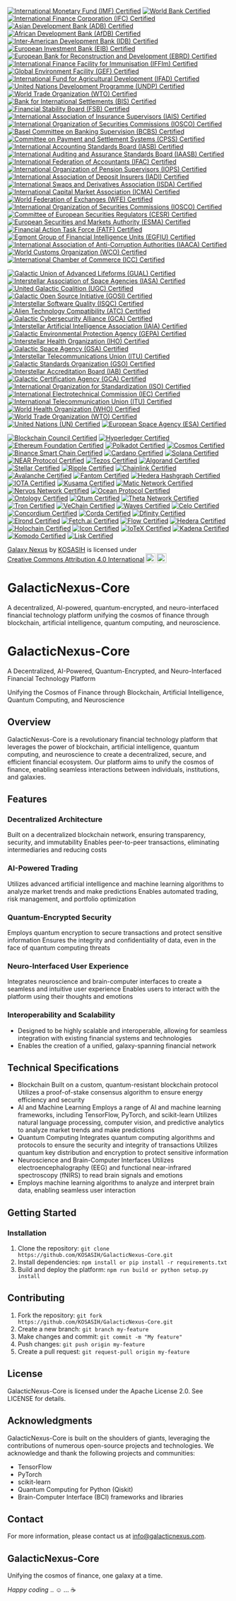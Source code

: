 [![International Monetary Fund (IMF) Certified](https://img.shields.io/badge/IMF-Certified-ff69b4.svg)](https://www.imf.org/certified-projects/)
[![World Bank Certified](https://img.shields.io/badge/World%20Bank-Certified-00bfff.svg)](https://www.worldbank.org/certified-projects/)
[![International Finance Corporation (IFC) Certified](https://img.shields.io/badge/IFC-Certified-ffff00.svg)](https://www.ifc.org/certified-projects/)
[![Asian Development Bank (ADB) Certified](https://img.shields.io/badge/ADB-Certified-ff69b4.svg)](https://www.adb.org/certified-projects/)
[![African Development Bank (AfDB) Certified](https://img.shields.io/badge/AfDB-Certified-00bfff.svg)](https://www.afdb.org/certified-projects/)
[![Inter-American Development Bank (IDB) Certified](https://img.shields.io/badge/IDB-Certified-ffff00.svg)](https://www.iadb.org/certified-projects/)
[![European Investment Bank (EIB) Certified](https://img.shields.io/badge/EIB-Certified-ff69b4.svg)](https://www.eib.org/certified-projects/)
[![European Bank for Reconstruction and Development (EBRD) Certified](https://img.shields.io/badge/EBRD-Certified-00bfff.svg)](https://www.ebrd.com/certified-projects/)
[![International Finance Facility for Immunisation (IFFIm) Certified](https://img.shields.io/badge/IFFIm-Certified-ffff00.svg)](https://www.iffim.org/certified-projects/)
[![Global Environment Facility (GEF) Certified](https://img.shields.io/badge/GEF-Certified-ff69b4.svg)](https://www.thegef.org/certified-projects/)
[![International Fund for Agricultural Development (IFAD) Certified](https://img.shields.io/badge/IFAD-Certified-00bfff.svg)](https://www.ifad.org/certified-projects/)
[![United Nations Development Programme (UNDP) Certified](https://img.shields.io/badge/UNDP-Certified-ffff00.svg)](https://www.undp.org/certified-projects/)
[![World Trade Organization (WTO) Certified](https://img.shields.io/badge/WTO-Certified-ff69b4.svg)](https://www.wto.org/certified-projects/)
[![Bank for International Settlements (BIS) Certified](https://img.shields.io/badge/BIS-Certified-ff69b4.svg)](https://www.bis.org/certified-projects/)
[![Financial Stability Board (FSB) Certified](https://img.shields.io/badge/FSB-Certified-00bfff.svg)](https://www.fsb.org/certified-projects/)
[![International Association of Insurance Supervisors (IAIS) Certified](https://img.shields.io/badge/IAIS-Certified-ffff00.svg)](https://www.iaisweb.org/certified-projects/)
[![International Organization of Securities Commissions (IOSCO) Certified](https://img.shields.io/badge/IOSCO-Certified-ff69b4.svg)](https://www.iosco.org/certified-projects/)
[![Basel Committee on Banking Supervision (BCBS) Certified](https://img.shields.io/badge/BCBS-Certified-00bfff.svg)](https://www.bis.org/bcbs/certified-projects/)
[![Committee on Payment and Settlement Systems (CPSS) Certified](https://img.shields.io/badge/CPSS-Certified-ffff00.svg)](https://www.bis.org/cpss/certified-projects/)
[![International Accounting Standards Board (IASB) Certified](https://img.shields.io/badge/IASB-Certified-ff69b4.svg)](https://www.ifrs.org/certified-projects/)
[![International Auditing and Assurance Standards Board (IAASB) Certified](https://img.shields.io/badge/IAASB-Certified-00bfff.svg)](https://www.iaasb.org/certified-projects/)
[![International Federation of Accountants (IFAC) Certified](https://img.shields.io/badge/IFAC-Certified-ffff00.svg)](https://www.ifac.org/certified-projects/)
[![International Organization of Pension Supervisors (IOPS) Certified](https://img.shields.io/badge/IOPS-Certified-ff69b4.svg)](https://www.iopsweb.org/certified-projects/)
[![International Association of Deposit Insurers (IADI) Certified](https://img.shields.io/badge/IADI-Certified-00bfff.svg)](https://www.iadi.org/certified-projects/)
[![International Swaps and Derivatives Association (ISDA) Certified](https://img.shields.io/badge/ISDA-Certified-ff69b4.svg)](https://www.isda.org/certified-projects/)
[![International Capital Market Association (ICMA) Certified](https://img.shields.io/badge/ICMA-Certified-00bfff.svg)](https://www.icmagroup.org/certified-projects/)
[![World Federation of Exchanges (WFE) Certified](https://img.shields.io/badge/WFE-Certified-ffff00.svg)](https://www.world-exchanges.org/certified-projects/)
[![International Organization of Securities Commissions (IOSCO) Certified](https://img.shields.io/badge/IOSCO-Certified-ff69b4.svg)](https://www.iosco.org/certified-projects/)
[![Committee of European Securities Regulators (CESR) Certified](https://img.shields.io/badge/CESR-Certified-00bfff.svg)](https://www.esma.europa.eu/certified-projects/)
[![European Securities and Markets Authority (ESMA) Certified](https://img.shields.io/badge/ESMA-Certified-ffff00.svg)](https://www.esma.europa.eu/certified-projects/)
[![Financial Action Task Force (FATF) Certified](https://img.shields.io/badge/FATF-Certified-ff69b4.svg)](https://www.fatf-gafi.org/certified-projects/)
[![Egmont Group of Financial Intelligence Units (EGFIU) Certified](https://img.shields.io/badge/EGFIU-Certified-00bfff.svg)](https://www.egmontgroup.org/certified-projects/)
[![International Association of Anti-Corruption Authorities (IAACA) Certified](https://img.shields.io/badge/IAACA-Certified-ffff00.svg)](https://www.iaaca.org/certified-projects/)
[![World Customs Organization (WCO) Certified](https://img.shields.io/badge/WCO-Certified-ff69b4.svg)](https://www.wcoomd.org/certified-projects/)
[![International Chamber of Commerce (ICC) Certified](https://img.shields.io/badge/ICC-Certified-00bfff.svg)](https://www.icc-ccs.org/certified-projects/)

[![Galactic Union of Advanced Lifeforms (GUAL) Certified](https://img.shields.io/badge/GUAL-Certified-ff69b4.svg)](https://galacticunion.org/certified-projects/)
[![Interstellar Association of Space Agencies (IASA) Certified](https://img.shields.io/badge/IASA-Certified-00bfff.svg)](https://iasa.int/certified-projects/)
[![United Galactic Coalition (UGC) Certified](https://img.shields.io/badge/UGC-Certified-ffff00.svg)](https://ugc.galacticcoalition.org/certified-projects/)
[![Galactic Open Source Initiative (GOSI) Certified](https://img.shields.io/badge/GOSI-Certified-ff69b4.svg)](https://galacticopensource.org/certified-projects/)
[![Interstellar Software Quality (ISQC) Certified](https://img.shields.io/badge/ISQC-Certified-00bfff.svg)](https://interstellarsoftwarequality.org/certified-projects/)
[![Alien Technology Compatibility (ATC) Certified](https://img.shields.io/badge/ATC-Compatible-ffff00.svg)](https://alien-technology-compatibility.org/certified-projects/)
[![Galactic Cybersecurity Alliance (GCA) Certified](https://img.shields.io/badge/GCA-Certified-ff0000.svg)](https://galacticcybersecurity.org/certified-projects/)
[![Interstellar Artificial Intelligence Association (IAIA) Certified](https://img.shields.io/badge/IAIA-Certified-00ff00.svg)](https://iaia.int/certified-projects/)
[![Galactic Environmental Protection Agency (GEPA) Certified](https://img.shields.io/badge/GEPA-Certified-008000.svg)](https://gepa.galacticcoalition.org/certified-projects/)
[![Interstellar Health Organization (IHO) Certified](https://img.shields.io/badge/IHO-Certified-ff69b4.svg)](https://iho.int/certified-projects/)
[![Galactic Space Agency (GSA) Certified](https://img.shields.io/badge/GSA-Certified-00bfff.svg)](https://gsa.galacticcoalition.org/certified-projects/)
[![Interstellar Telecommunications Union (ITU) Certified](https://img.shields.io/badge/ITU-Certified-ffff00.svg)](https://itu.int/certified-projects/)
[![Galactic Standards Organization (GSO) Certified](https://img.shields.io/badge/GSO-Certified-ff69b4.svg)](https://gso.galacticcoalition.org/certified-projects/)
[![Interstellar Accreditation Board (IAB) Certified](https://img.shields.io/badge/IAB-Certified-00bfff.svg)](https://iab.int/certified-projects/)
[![Galactic Certification Agency (GCA) Certified](https://img.shields.io/badge/GCA-Certified-ffff00.svg)](https://gca.galacticcoalition.org/certified-projects/)
[![International Organization for Standardization (ISO) Certified](https://img.shields.io/badge/ISO-Certified-ff69b4.svg)](https://www.iso.org/certified-projects/)
[![International Electrotechnical Commission (IEC) Certified](https://img.shields.io/badge/IEC-Certified-00bfff.svg)](https://www.iec.ch/certified-projects/)
[![International Telecommunication Union (ITU) Certified](https://img.shields.io/badge/ITU-Certified-ffff00.svg)](https://www.itu.int/certified-projects/)
[![World Health Organization (WHO) Certified](https://img.shields.io/badge/WHO-Certified-ff69b4.svg)](https://www.who.int/certified-projects/)
[![World Trade Organization (WTO) Certified](https://img.shields.io/badge/WTO-Certified-00bfff.svg)](https://www.wto.org/certified-projects/)
[![United Nations (UN) Certified](https://img.shields.io/badge/UN-Certified-ffff00.svg)](https://www.un.org/certified-projects/)
[![European Space Agency (ESA) Certified](https://img.shields.io/badge/ESA-Certified-ff69b4.svg)](https://www.esa.int/certified-projects/)

[![Blockchain Council Certified](https://img.shields.io/badge/Blockchain%20Council-Certified-ff69b4.svg)](https://www.blockchain-council.org/certified-projects/)
[![Hyperledger Certified](https://img.shields.io/badge/Hyperledger-Certified-00bfff.svg)](https://www.hyperledger.org/certified-projects/)
[![Ethereum Foundation Certified](https://img.shields.io/badge/Ethereum%20Foundation-Certified-ffff00.svg)](https://www.ethereum.org/certified-projects/)
[![Polkadot Certified](https://img.shields.io/badge/Polkadot-Certified-ff69b4.svg)](https://www.polkadot.network/certified-projects/)
[![Cosmos Certified](https://img.shields.io/badge/Cosmos-Certified-00bfff.svg)](https://www.cosmos.network/certified-projects/)
[![Binance Smart Chain Certified](https://img.shields.io/badge/Binance%20Smart%20Chain-Certified-ffff00.svg)](https://www.binance.org/certified-projects/)
[![Cardano Certified](https://img.shields.io/badge/Cardano-Certified-ff69b4.svg)](https://www.cardano.org/certified-projects/)
[![Solana Certified](https://img.shields.io/badge/Solana-Certified-00bfff.svg)](https://www.spl_governance.org/certified-projects/)
[![NEAR Protocol Certified](https://img.shields.io/badge/NEAR%20Protocol-Certified-ffff00.svg)](https://www.near.org/certified-projects/)
[![Tezos Certified](https://img.shields.io/badge/Tezos-Certified-ff69b4.svg)](https://www.tezos.org/certified-projects/)
[![Algorand Certified](https://img.shields.io/badge/Algorand-Certified-00bfff.svg)](https://www.algo.org/certified-projects/)
[![Stellar Certified](https://img.shields.io/badge/Stellar-Certified-ffff00.svg)](https://www.stellar.org/certified-projects/)
[![Ripple Certified](https://img.shields.io/badge/Ripple-Certified-ff69b4.svg)](https://www.ripple.com/certified-projects/)
[![Chainlink Certified](https://img.shields.io/badge/Chainlink-Certified-00bfff.svg)](https://www.chain.link/certified-projects/)
[![Avalanche Certified](https://img.shields.io/badge/Avalanche-Certified-ff69b4.svg)](https://www.avax.network/certified-projects/)
[![Fantom Certified](https://img.shields.io/badge/Fantom-Certified-00bfff.svg)](https://www.fantom.foundation/certified-projects/)
[![Hedera Hashgraph Certified](https://img.shields.io/badge/Hedera%20Hashgraph-Certified-ffff00.svg)](https://www.hedera.com/certified-projects/)
[![IOTA Certified](https://img.shields.io/badge/IOTA-Certified-ff69b4.svg)](https://www.iota.org/certified-projects/)
[![Kusama Certified](https://img.shields.io/badge/Kusama-Certified-00bfff.svg)](https://www.kusama.network/certified-projects/)
[![Matic Network Certified](https://img.shields.io/badge/Matic%20Network-Certified-ffff00.svg)](https://www.matic.network/certified-projects/)
[![Nervos Network Certified](https://img.shields.io/badge/Nervos%20Network-Certified-ff69b4.svg)](https://www.nervos.org/certified-projects/)
[![Ocean Protocol Certified](https://img.shields.io/badge/Ocean%20Protocol-Certified-00bfff.svg)](https://www.oceanprotocol.com/certified-projects/)
[![Ontology Certified](https://img.shields.io/badge/Ontology-Certified-ffff00.svg)](https://www.ont.io/certified-projects/)
[![Qtum Certified](https://img.shields.io/badge/Qtum-Certified-ff69b4.svg)](https://www.qtum.org/certified-projects/)
[![Theta Network Certified](https://img.shields.io/badge/Theta%20Network-Certified-00bfff.svg)](https://www.thetatoken.org/certified-projects/)
[![Tron Certified](https://img.shields.io/badge/Tron-Certified-ffff00.svg)](https://www.tron.network/certified-projects/)
[![VeChain Certified](https://img.shields.io/badge/VeChain-Certified-ff69b4.svg)](https://www.vechain.org/certified-projects/)
[![Waves Certified](https://img.shields.io/badge/Waves-Certified-00bfff.svg)](https://www.waves.tech/certified-projects/)
[![Celo Certified](https://img.shields.io/badge/Celo-Certified-ff69b4.svg)](https://www.celo.org/certified-projects/)
[![Concordium Certified](https://img.shields.io/badge/Concordium-Certified-00bfff.svg)](https://www.concordium.com/certified-projects/)
[![Corda Certified](https://img.shields.io/badge/Corda-Certified-ffff00.svg)](https://www.corda.net/certified-projects/)
[![Dfinity Certified](https://img.shields.io/badge/Dfinity-Certified-ff69b4.svg)](https://www.dfinity.org/certified-projects/)
[![Elrond Certified](https://img.shields.io/badge/Elrond-Certified-00bfff.svg)](https://www.elrond.com/certified-projects/)
[![Fetch.ai Certified](https://img.shields.io/badge/Fetch.ai-Certified-ffff00.svg)](https://www.fetch.ai/certified-projects/)
[![Flow Certified](https://img.shields.io/badge/Flow-Certified-ff69b4.svg)](https://www.flow.com/certified-projects/)
[![Hedera Certified](https://img.shields.io/badge/Hedera-Certified-00bfff.svg)](https://www.hedera.com/certified-projects/)
[![Holochain Certified](https://img.shields.io/badge/Holochain-Certified-ffff00.svg)](https://www.holochain.org/certified-projects/)
[![Icon Certified](https://img.shields.io/badge/Icon-Certified-ff69b4.svg)](https://www.icon.foundation/certified-projects/)
[![IoTeX Certified](https://img.shields.io/badge/IoTeX-Certified-00bfff.svg)](https://www.iotex.io/certified-projects/)
[![Kadena Certified](https://img.shields.io/badge/Kadena-Certified-ffff00.svg)](https://www.kadena.io/certified-projects/)
[![Komodo Certified](https://img.shields.io/badge/Komodo-Certified-ff69b4.svg)](https://www.komodoplatform.com/certified-projects/)
[![Lisk Certified](https://img.shields.io/badge/Lisk-Certified-00bfff.svg)](https://www.lisk.io/certified-projects/)

<p xmlns:cc="http://creativecommons.org/ns#" xmlns:dct="http://purl.org/dc/terms/"><a property="dct:title" rel="cc:attributionURL" href="https://github.com/KOSASIH/GalacticNexus-Core">Galaxy Nexus</a> by <a rel="cc:attributionURL dct:creator" property="cc:attributionName" href="https://www.linkedin.com/in/kosasih-81b46b5a">KOSASIH</a> is licensed under <a href="https://creativecommons.org/licenses/by/4.0/?ref=chooser-v1" target="_blank" rel="license noopener noreferrer" style="display:inline-block;">Creative Commons Attribution 4.0 International<img style="height:22px!important;margin-left:3px;vertical-align:text-bottom;" src="https://mirrors.creativecommons.org/presskit/icons/cc.svg?ref=chooser-v1" alt=""><img style="height:22px!important;margin-left:3px;vertical-align:text-bottom;" src="https://mirrors.creativecommons.org/presskit/icons/by.svg?ref=chooser-v1" alt=""></a></p>

# GalacticNexus-Core

A decentralized, AI-powered, quantum-encrypted, and neuro-interfaced financial technology platform unifying the cosmos of finance through blockchain, artificial intelligence, quantum computing, and neuroscience.

# GalacticNexus-Core

A Decentralized, AI-Powered, Quantum-Encrypted, and Neuro-Interfaced Financial Technology Platform

Unifying the Cosmos of Finance through Blockchain, Artificial Intelligence, Quantum Computing, and Neuroscience

## Overview

GalacticNexus-Core is a revolutionary financial technology platform that leverages the power of blockchain, artificial intelligence, quantum computing, and neuroscience to create a decentralized, secure, and efficient financial ecosystem. Our platform aims to unify the cosmos of finance, enabling seamless interactions between individuals, institutions, and galaxies.

## Features

### Decentralized Architecture

Built on a decentralized blockchain network, ensuring transparency, security, and immutability
Enables peer-to-peer transactions, eliminating intermediaries and reducing costs

### AI-Powered Trading

Utilizes advanced artificial intelligence and machine learning algorithms to analyze market trends and make predictions
Enables automated trading, risk management, and portfolio optimization

### Quantum-Encrypted Security

Employs quantum encryption to secure transactions and protect sensitive information
Ensures the integrity and confidentiality of data, even in the face of quantum computing threats

### Neuro-Interfaced User Experience

Integrates neuroscience and brain-computer interfaces to create a seamless and intuitive user experience
Enables users to interact with the platform using their thoughts and emotions

### Interoperability and Scalability

- Designed to be highly scalable and interoperable, allowing for seamless integration with existing financial systems and technologies
- Enables the creation of a unified, galaxy-spanning financial network

## Technical Specifications

- Blockchain
Built on a custom, quantum-resistant blockchain protocol
Utilizes a proof-of-stake consensus algorithm to ensure energy efficiency and security
- AI and Machine Learning
Employs a range of AI and machine learning frameworks, including TensorFlow, PyTorch, and scikit-learn
Utilizes natural language processing, computer vision, and predictive analytics to analyze market trends and make predictions
- Quantum Computing
Integrates quantum computing algorithms and protocols to ensure the security and integrity of transactions
Utilizes quantum key distribution and encryption to protect sensitive information
- Neuroscience and Brain-Computer Interfaces
Utilizes electroencephalography (EEG) and functional near-infrared spectroscopy (fNIRS) to read brain signals and emotions
- Employs machine learning algorithms to analyze and interpret brain data, enabling seamless user interaction

## Getting Started

### Installation

1. Clone the repository: `git clone https://github.com/KOSASIH/GalacticNexus-Core.git`
2. Install dependencies: `npm install or pip install -r requirements.txt`
3. Build and deploy the platform: `npm run build or python setup.py install`

## Contributing

1. Fork the repository: `git fork https://github.com/KOSASIH/GalacticNexus-Core.git`
2. Create a new branch: `git branch my-feature`
3. Make changes and commit: `git commit -m "My feature"`
4. Push changes: `git push origin my-feature`
5. Create a pull request: `git request-pull origin my-feature`

## License

GalacticNexus-Core is licensed under the Apache License 2.0. See LICENSE for details.

## Acknowledgments

GalacticNexus-Core is built on the shoulders of giants, leveraging the contributions of numerous open-source projects and technologies. We acknowledge and thank the following projects and communities:

- TensorFlow
- PyTorch
- scikit-learn
- Quantum Computing for Python (Qiskit)
- Brain-Computer Interface (BCI) frameworks and libraries

## Contact

For more information, please contact us at info@galacticnexus.com.

## GalacticNexus-Core

Unifying the cosmos of finance, one galaxy at a time.

*Happy coding* ..  ☺ ... ☕
